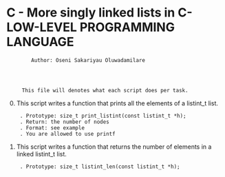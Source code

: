 #	C - More singly linked lists in C-LOW-LEVEL PROGRAMMING LANGUAGE



		    Author: Oseni Sakariyau Oluwadamilare




	     This file will denotes what each script does per task.


0. This script writes a function that prints all the elements of a listint_t list.

    	. Prototype: size_t print_listint(const listint_t *h);
    	. Return: the number of nodes
    	. Format: see example
    	. You are allowed to use printf


1. This script writes a function that returns the number of elements in a linked listint_t list.

    	. Prototype: size_t listint_len(const listint_t *h);


